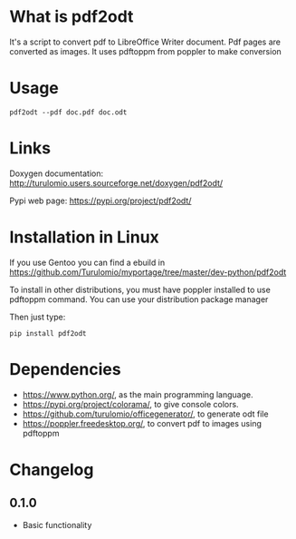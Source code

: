 What is pdf2odt
===============

It's a script to convert pdf to LibreOffice Writer document. Pdf pages are converted as images. It uses pdftoppm from poppler to make conversion

Usage
=====

`pdf2odt --pdf doc.pdf doc.odt`

Links
=====

Doxygen documentation:
    http://turulomio.users.sourceforge.net/doxygen/pdf2odt/

Pypi web page:
    https://pypi.org/project/pdf2odt/

Installation in Linux
=====================

If you use Gentoo you can find a ebuild in https://github.com/Turulomio/myportage/tree/master/dev-python/pdf2odt

To install in other distributions, you must have poppler installed to use pdftoppm command. You can use your distribution package manager

Then just type:

`pip install pdf2odt`

Dependencies
============
* https://www.python.org/, as the main programming language.
* https://pypi.org/project/colorama/, to give console colors.
* https://github.com/turulomio/officegenerator/, to generate odt file
* https://poppler.freedesktop.org/, to convert pdf to images using pdftoppm

Changelog
=========
0.1.0
-----
  * Basic functionality
